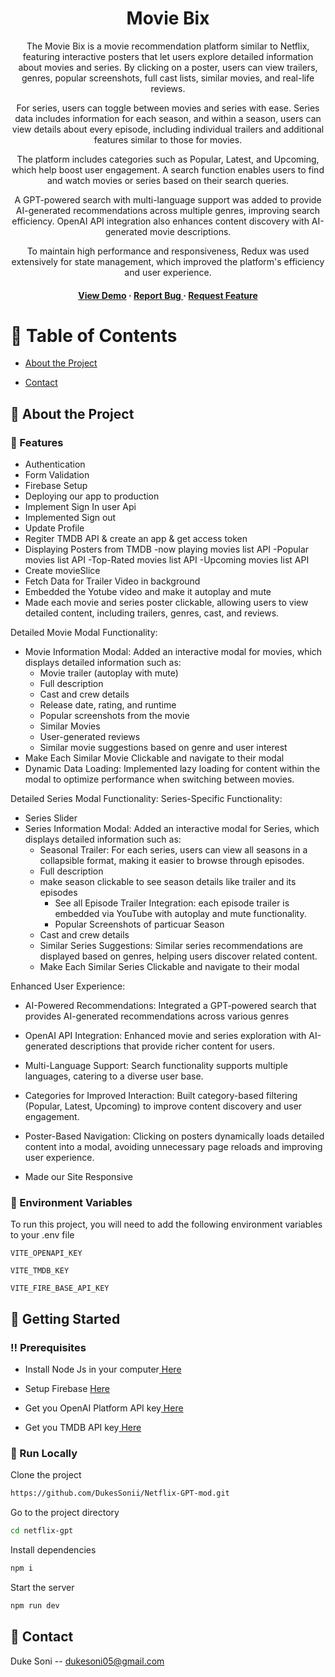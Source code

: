 <div align='center'>



<h1>Movie Bix</h1>
<p>The Movie Bix is a movie recommendation platform similar to Netflix, featuring interactive posters that let users explore detailed information about movies and series. By clicking on a poster, users can view trailers, genres, popular screenshots, full cast lists, similar movies, and real-life reviews.

For series, users can toggle between movies and series with ease. Series data includes information for each season, and within a season, users can view details about every episode, including individual trailers and additional features similar to those for movies.

The platform includes categories such as Popular, Latest, and Upcoming, which help boost user engagement. A search function enables users to find and watch movies or series based on their search queries.

A GPT-powered search with multi-language support was added to provide AI-generated recommendations across multiple genres, improving search efficiency. OpenAI API integration also enhances content discovery with AI-generated movie descriptions.

To maintain high performance and responsiveness, Redux was used extensively for state management, which improved the platform's efficiency and user experience.</p>


<h4> <a href=https://dukeflixgpt.web.app/>View Demo</a> <span> · </span> <a href="https://github.com/DukesSonii/Netflix-GPT-mod/issues"> Report Bug </a> <span> · </span> <a href="https://github.com/DukesSonii/Netflix-GPT-mod/issues"> Request Feature </a> </h4>

</div>

# :notebook_with_decorative_cover: Table of Contents

- [About the Project](#star2-about-the-project)

- [Contact](#handshake-contact)

## :star2: About the Project

### :dart: Features

- Authentication
- Form Validation
- Firebase Setup
- Deploying our app to production
- Implement Sign In user Api
- Implemented Sign out 
- Update Profile
- Regiter TMDB API & create an app & get access token
- Displaying Posters from TMDB
      -now playing movies list API
      -Popular movies list API
      -Top-Rated movies list API
      -Upcoming movies list API
 - Create movieSlice
- Fetch Data for Trailer Video in background
- Embedded the Yotube video and make it autoplay and mute
-  Made each movie and series poster clickable, allowing users to view detailed content, including trailers, genres, cast, and reviews.

Detailed Movie Modal Functionality:
- Movie Information Modal: Added an interactive modal for movies, which displays detailed information such as:
    - Movie trailer (autoplay with mute)
    - Full description
    - Cast and crew details
    - Release date, rating, and runtime
    - Popular screenshots from the movie
    - Similar Movies
    - User-generated reviews
    - Similar movie suggestions based on genre and user interest
- Make Each Similar Movie Clickable and navigate to their modal
- Dynamic Data Loading: Implemented lazy loading for content within the modal to optimize performance when switching between movies.

Detailed Series Modal Functionality:
Series-Specific Functionality:
-  Series Slider
-  Series Information Modal: Added an interactive modal for Series, which displays detailed information such as:
    - Seasonal Trailer: For each series, users can view all seasons in a collapsible format, making it easier to browse through episodes.
    - Full description
    - make season clickable to see season details like trailer and its episodes
      - See all Episode Trailer Integration: each episode trailer is embedded via YouTube with autoplay and mute functionality.
      - Popular Screenshots of particuar Season
    - Cast and crew details
    - Similar Series Suggestions: Similar series recommendations are displayed based on genres, helping users discover related content.
    - Make Each Similar Series Clickable and navigate to their modal

Enhanced User Experience:
- AI-Powered Recommendations: Integrated a GPT-powered search that provides AI-generated recommendations across various genres
- OpenAI API Integration: Enhanced movie and series exploration with AI-generated descriptions that provide richer content for users.
- Multi-Language Support: Search functionality supports multiple languages, catering to a diverse user base.
- Categories for Improved Interaction: Built category-based filtering (Popular, Latest, Upcoming) to improve content discovery and user engagement.
- Poster-Based Navigation: Clicking on posters dynamically loads detailed content into a modal, avoiding unnecessary page reloads and improving user experience.
 
- Made our Site Responsive


### :key: Environment Variables

To run this project, you will need to add the following environment variables to your .env file

`VITE_OPENAPI_KEY`

`VITE_TMDB_KEY`

`VITE_FIRE_BASE_API_KEY`

## :toolbox: Getting Started

### :bangbang: Prerequisites

- Install Node Js in your computer<a href="https://nodejs.org/en"> Here</a>
- Setup Firebase <a href="https://firebase.google.com/"> Here</a>

- Get you OpenAI Platform API key<a href="https://platform.openai.com/"> Here</a>
- Get you TMDB API key<a href="https://developer.themoviedb.org/reference/intro/getting-started"> Here</a>

### :running: Run Locally

Clone the project

```bash
https://github.com/DukesSonii/Netflix-GPT-mod.git
```

Go to the project directory

```bash
cd netflix-gpt
```

Install dependencies

```bash
npm i
```

Start the server

```bash
npm run dev
```

## :handshake: Contact

Duke Soni -- dukesoni05@gmail.com

  

